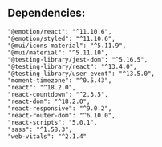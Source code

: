 ## Dependencies:

    "@emotion/react": "^11.10.6",
    "@emotion/styled": "^11.10.6",
    "@mui/icons-material": "^5.11.9",
    "@mui/material": "^5.11.10",
    "@testing-library/jest-dom": "^5.16.5",
    "@testing-library/react": "^13.4.0",
    "@testing-library/user-event": "^13.5.0",
    "moment-timezone": "^0.5.43",
    "react": "^18.2.0",
    "react-countdown": "^2.3.5",
    "react-dom": "^18.2.0",
    "react-responsive": "^9.0.2",
    "react-router-dom": "^6.10.0",
    "react-scripts": "5.0.1",
    "sass": "^1.58.3",
    "web-vitals": "^2.1.4"
